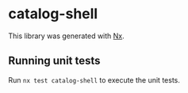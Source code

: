 # catalog-shell

This library was generated with [Nx](https://nx.dev).

## Running unit tests

Run `nx test catalog-shell` to execute the unit tests.
